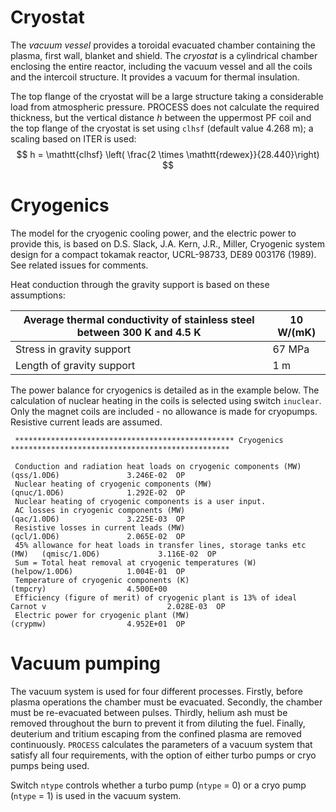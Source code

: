 # Cryostat
The _vacuum vessel_ provides a toroidal evacuated chamber containing the plasma, first wall, blanket and shield.  The _cryostat_ is a cylindrical chamber enclosing the entire reactor, including the vacuum vessel and all the coils and the intercoil structure.  It provides a vacuum for thermal insulation. 

The top flange of the cryostat will be a large structure taking a considerable load from atmospheric pressure.  PROCESS does not calculate the required thickness, but the vertical distance *h* between the uppermost PF coil and the top flange of the cryostat is set using `clhsf` (default value 4.268 m); a scaling based on ITER is used:
$$
h = \mathtt{clhsf} \left( \frac{2 \times \mathtt{rdewex}}{28.440}\right)
$$

# Cryogenics
The model for the cryogenic cooling power, and the electric power to provide this, is based on D.S. Slack, J.A. Kern, J.R., Miller, Cryogenic system design for a compact tokamak reactor, UCRL-98733, DE89 003176 (1989).  See related issues for comments.

Heat conduction through the gravity support is based on these assumptions:  

| Average thermal conductivity of stainless steel between 300 K and 4.5 K | 10 W/(mK) |
|-------------------------------------------------------------------------|-----------|
| Stress in gravity support                                               | 67 MPa    |
| Length of gravity support                                               | 1 m       |

The power balance for cryogenics is detailed as in the example below.  The calculation of nuclear heating in the coils is selected using switch `inuclear`.  Only the magnet coils are included - no allowance is made for cryopumps.  Resistive current leads are assumed.

``` 
 ************************************************* Cryogenics *************************************************
 
 Conduction and radiation heat loads on cryogenic components (MW)         (qss/1.0D6)               3.246E-02  OP 
 Nuclear heating of cryogenic components (MW)                             (qnuc/1.0D6)              1.292E-02  OP 
 Nuclear heating of cryogenic components is a user input.
 AC losses in cryogenic components (MW)                                   (qac/1.0D6)               3.225E-03  OP 
 Resistive losses in current leads (MW)                                   (qcl/1.0D6)               2.065E-02  OP 
 45% allowance for heat loads in transfer lines, storage tanks etc (MW)   (qmisc/1.0D6)             3.116E-02  OP 
 Sum = Total heat removal at cryogenic temperatures (W)                   (helpow/1.0D6)            1.004E-01  OP 
 Temperature of cryogenic components (K)                                  (tmpcry)                  4.500E+00     
 Efficiency (figure of merit) of cryogenic plant is 13% of ideal Carnot v                           2.028E-03  OP 
 Electric power for cryogenic plant (MW)                                  (crypmw)                  4.952E+01  OP 
```

# Vacuum pumping
The vacuum system is used for four different processes. Firstly, before plasma operations the chamber must be evacuated. Secondly, the chamber must be re-evacuated between pulses. Thirdly, helium ash must be removed throughout the burn to prevent it from diluting the fuel. Finally, deuterium and tritium escaping from the confined plasma are removed continuously. `PROCESS` calculates the parameters of a vacuum system that satisfy all four requirements, with the option of either turbo pumps or cryo pumps being used.

Switch `ntype` controls whether a turbo pump (`ntype` = 0) or a cryo pump (`ntype` = 1) is used in the vacuum system.
